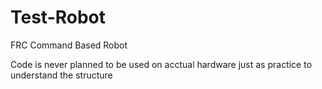 # Test-Robot

FRC Command Based Robot

Code is never planned to be used on acctual hardware just as practice to understand the structure
